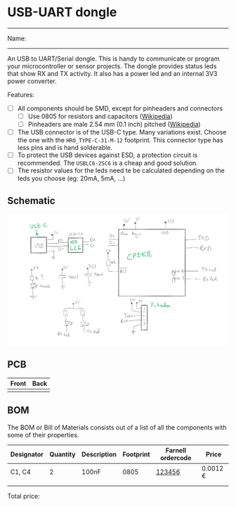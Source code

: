 # USB-UART dongle

---

Name: <!-- TODO: place nam here -->

---

An USB to UART/Serial dongle. This is handy to communicate or program your microcontroller or sensor projects. The dongle provides status leds that show RX and TX activity. It also has a power led and an internal 3V3 power converter.

Features:

- [ ] All components should be SMD, except for pinheaders and connectors
  - [ ] Use 0805 for resistors and capacitors ([Wikipedia](https://en.wikipedia.org/wiki/Surface-mount_technology#Packages))
  - [ ] Pinheaders are male 2.54 mm (0.1 inch) pitched ([Wikipedia](https://en.wikipedia.org/wiki/Pin_header))
- [ ] The USB connector is of the USB-C type. Many variations exist. Choose the one with the `HRO_TYPE-C-31-M-12` footprint. This connector type has less pins and is hand solderable.
- [ ] To protect the USB devices against ESD, a protection circuit is recommended. The `USBLC6-2SC6` is a cheap and good solution.
- [ ] The resistor values for the leds need te be calculated depending on the leds you choose (eg: 20mA, 5mA, ...)

## Schematic

![Draft](img/draft.png) <!-- TODO: Remove draft image when done -->

<!-- TODO: place image here -->

## PCB

| Front | Back |
|---|---|
| <!-- TODO: place image here (3D view) --> | <!-- TODO: place image here (3D view) --> |

## BOM

The BOM or Bill of Materials consists out of a list of all the components with some of their properties.

| Designator | Quantity | Description | Footprint | Farnell ordercode | Price |
|---|---|---|---|---|---|
| C1, C4 | 2 | 100nF | 0805 | [123456](https://be.farnell.com/raspberry-pi/rpi4-modbp-4gb/raspberry-pi-4-model-b-4gb/dp/3051887?ICID=I-HP-PP-RASPBERRY-PI-SEP_20-WF2293904) | 0.0012 € | <!-- TODO: remove this example -->
|||||||
|||||||

Total price: <!-- TODO: calculate total price -->
